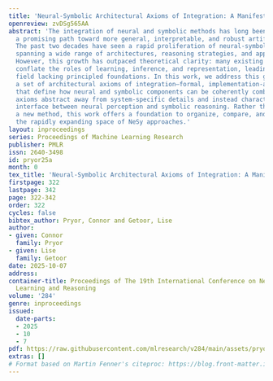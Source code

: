 ```yaml
---
title: 'Neural-Symbolic Architectural Axioms of Integration: A Manifesto'
openreview: zvDSg565AA
abstract: 'The integration of neural and symbolic methods has long been viewed as
  a promising path toward more general, interpretable, and robust artificial intelligence.
  The past two decades have seen a rapid proliferation of neural-symbolic (NeSy) systems,
  spanning a wide range of architectures, reasoning strategies, and application domains.
  However, this growth has outpaced theoretical clarity: many existing approaches
  conflate the roles of learning, inference, and representation, leading to a fragmented
  field lacking principled foundations. In this work, we address this gap by proposing
  a set of architectural axioms of integration—formal, implementation-agnostic principles
  that define how neural and symbolic components can be coherently combined. These
  axioms abstract away from system-specific details and instead characterize the structural
  interface between neural perception and symbolic reasoning. Rather than introducing
  a new method, this work offers a foundation to organize, compare, and reason about
  the rapidly expanding space of NeSy approaches.'
layout: inproceedings
series: Proceedings of Machine Learning Research
publisher: PMLR
issn: 2640-3498
id: pryor25a
month: 0
tex_title: 'Neural-Symbolic Architectural Axioms of Integration: A Manifesto'
firstpage: 322
lastpage: 342
page: 322-342
order: 322
cycles: false
bibtex_author: Pryor, Connor and Getoor, Lise
author:
- given: Connor
  family: Pryor
- given: Lise
  family: Getoor
date: 2025-10-07
address:
container-title: Proceedings of The 19th International Conference on Neurosymbolic
  Learning and Reasoning
volume: '284'
genre: inproceedings
issued:
  date-parts:
  - 2025
  - 10
  - 7
pdf: https://raw.githubusercontent.com/mlresearch/v284/main/assets/pryor25a/pryor25a.pdf
extras: []
# Format based on Martin Fenner's citeproc: https://blog.front-matter.io/posts/citeproc-yaml-for-bibliographies/
---
```

